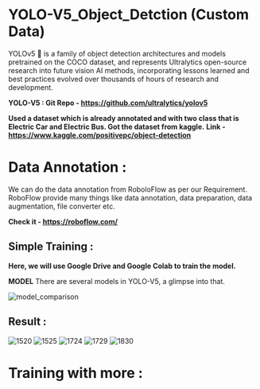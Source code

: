 # YOLO-V5_Object_Detction (Custom Data)

YOLOv5 🚀 is a family of object detection architectures and models pretrained on the COCO dataset, and represents Ultralytics open-source research into future vision AI methods, incorporating lessons learned and best practices evolved over thousands of hours of research and development.

**YOLO-V5 : Git Repo - https://github.com/ultralytics/yolov5**

**Used a dataset which is already annotated and with two class that is Electric Car and Electric Bus. Got the dataset from kaggle.**
**Link - https://www.kaggle.com/positivepc/object-detection**

# Data Annotation :
We can do the data annotation from RoboloFlow as per our Requirement. RoboFlow provide many things like data annotation, data preparation, data augmentation, file converter etc.

**Check it - https://roboflow.com/**


## Simple Training :

**Here, we will use Google Drive and Google Colab to train the model.**
 
 **MODEL**
 There are several models in YOLO-V5, a glimpse into that.
 
![model_comparison](https://user-images.githubusercontent.com/73810961/144391535-ad9a023a-07b2-4ed2-99f4-37e7a4abce77.png)

## Result :

![1520](https://user-images.githubusercontent.com/73810961/144433196-e0447500-f9d7-4266-8915-4bd2024fbc3f.jpg)
![1525](https://user-images.githubusercontent.com/73810961/144433207-8c3345fe-1d07-4dd1-8f82-cf624a4bd7ad.jpg)
![1724](https://user-images.githubusercontent.com/73810961/144433211-eb37bcd7-3a4d-462d-adac-588b602ee7e7.jpg)
![1729](https://user-images.githubusercontent.com/73810961/144433218-3146120f-03bb-4e1d-8397-8bd10376d672.jpg)
![1830](https://user-images.githubusercontent.com/73810961/144433223-108df649-6f9f-4624-a4bf-689252f31eaf.jpg)


# Training with more :
